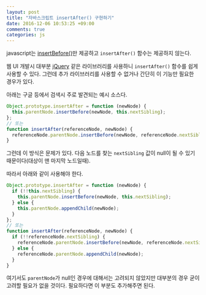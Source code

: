 ```yaml
---
layout: post
title: "자바스크립트 insertAfter() 구현하기"
date: 2016-12-06 10:53:25 +09:00
comments: true
categories: js
---
```

javascript는 [insertBefore()](http://www.w3schools.com/jsref/met_node_insertbefore.asp)만 제공하고 `insertAfter()` 함수는 제공하지 않는다.

웹 UI 개발시 대부분 [jQuery](https://jquery.com/) 같은 라이브러리를 사용하니 `insertAfter()` 함수를 쉽게 사용할 수 있다. 그런데 추가 라이브러리를 사용할 수 없거나 간단히 이 기능만 필요한 경우가 있다.

아래는 구글 등에서 검색시 주로 발견되는 예시 소스다.

```javascript
Object.prototype.insertAfter = function (newNode) {     
  this.parentNode.insertBefore(newNode, this.nextSibling);
};
// 또는
function insertAfter(referenceNode, newNode) {
  referenceNode.parentNode.insertBefore(newNode, referenceNode.nextSibling);
}
```

그런데 이 방식은 문제가 있다. 다음 노드를 찾는 `nextSibling` 값이 null이 될 수 있기 때문이다(대상이 맨 마지막 노드일때).

따라서 아래와 같이 사용해야 한다.

```javascript
Object.prototype.insertAfter = function (newNode) {     
  if (!!this.nextSibling) {
    this.parentNode.insertBefore(newNode, this.nextSibling);
  } else {
    this.parentNode.appendChild(newNode);
  }
};
// 또는
function insertAfter(referenceNode, newNode) {   
  if (!!referenceNode.nextSibling) {
    referenceNode.parentNode.insertBefore(newNode, referenceNode.nextSibling);
  } else {
    referenceNode.parentNode.appendChild(newNode);
  }  
}
```

여기서도 `parentNode`가 null인 경우에 대해서는 고려되지 않았지만 대부분의 경우 굳이 고려할 필요가 없을 것이다. 필요하다면 이 부분도 추가해주면 된다.
